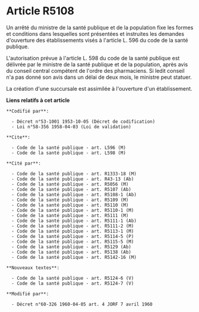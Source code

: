 # Article R5108

Un arrêté du ministre de la santé publique et de la population fixe les formes et conditions dans lesquelles sont présentées
et instruites les demandes d'ouverture des établissements visés à l'article L. 596 du code de la santé publique.

L'autorisation prévue à l'article L. 598 du code de la santé publique est délivrée par le ministre de la santé publique et de
la population, après avis du conseil central compétent de l'ordre des pharmaciens. Si ledit conseil n'a pas donné son avis
dans un délai de deux mois, le ministre peut statuer.

La création d'une succursale est assimilée à l'ouverture d'un établissement.

**Liens relatifs à cet article**

	**Codifié par**:

	  - Décret n°53-1001 1953-10-05 (Décret de codification)
	  - Loi n°58-356 1958-04-03 (Loi de validation)

	**Cite**:

	  - Code de la santé publique - art. L596 (M)
	  - Code de la santé publique - art. L598 (M)

	**Cité par**:

	  - Code de la santé publique - art. R1333-18 (M)
	  - Code de la santé publique - art. R43-13 (Ab)
	  - Code de la santé publique - art. R5056 (M)
	  - Code de la santé publique - art. R5107 (Ab)
	  - Code de la santé publique - art. R5108-1 (Ab)
	  - Code de la santé publique - art. R5109 (M)
	  - Code de la santé publique - art. R5110 (M)
	  - Code de la santé publique - art. R5110-1 (M)
	  - Code de la santé publique - art. R5111 (M)
	  - Code de la santé publique - art. R5111-1 (Ab)
	  - Code de la santé publique - art. R5111-2 (M)
	  - Code de la santé publique - art. R5113-1 (M)
	  - Code de la santé publique - art. R5114-5 (P)
	  - Code de la santé publique - art. R5115-5 (M)
	  - Code de la santé publique - art. R5129 (Ab)
	  - Code de la santé publique - art. R5138 (Ab)
	  - Code de la santé publique - art. R5142-16 (M)

	**Nouveaux textes**:

	  - Code de la santé publique - art. R5124-6 (V)
	  - Code de la santé publique - art. R5124-7 (V)

	**Modifié par**:

	  - Décret n°60-326 1960-04-05 art. 4 JORF 7 avril 1960
